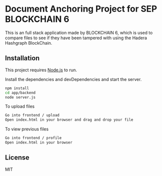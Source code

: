 # Document Anchoring Project for SEP BLOCKCHAIN 6

This is an full stack application made by BLOCKCHAIN 6, which is used to compare files to see if they have been tampered with using the Hadera Hashgraph BlockChain.

## Installation

This project requires [Node.js](https://nodejs.org/) to run.

Install the dependencies and devDependencies and start the server.

```sh
npm install
cd app/backend
node server.js
```

To upload files

```sh
Go into frontend / upload 
Open index.html in your browser and drag and drop your file
```

To view previous files

```sh
Go into frontend / profile 
Open index.html in your browser
```

## License

MIT
